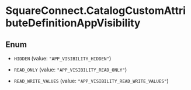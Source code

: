 # SquareConnect.CatalogCustomAttributeDefinitionAppVisibility

## Enum


* `HIDDEN` (value: `"APP_VISIBILITY_HIDDEN"`)

* `READ_ONLY` (value: `"APP_VISIBILITY_READ_ONLY"`)

* `READ_WRITE_VALUES` (value: `"APP_VISIBILITY_READ_WRITE_VALUES"`)


